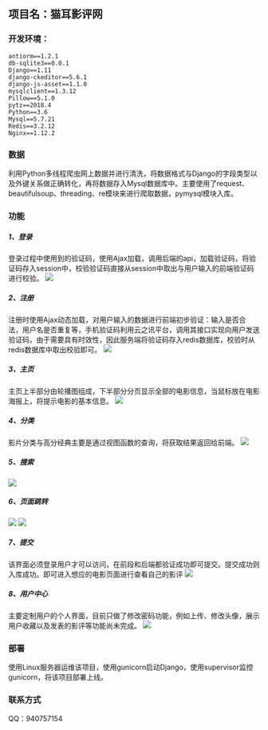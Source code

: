 ## 项目名：猫耳影评网


### 开发环境：
	antiorm==1.2.1
	db-sqlite3==0.0.1
	Django==1.11
	django-ckeditor==5.6.1
	django-js-asset==1.1.0
	mysqlclient==1.3.12
	Pillow==5.1.0
	pytz==2018.4
	Python==3.6
	Mysql==5.7.21
	Redis==3.2.12
	Nginx==1.12.2

### 数据
利用Python多线程爬虫网上数据并进行清洗，将数据格式与Django的字段类型以及外键关系做正确转化，再将数据存入Mysql数据库中。主要使用了request、beautifulsoup、threading、re模块来进行爬取数据，pymysql模块入库。
 
  
### 功能
#####  1、登录
登录过程中使用到的验证码，使用Ajax加载，调用后端的api，加载验证码，将验证码存入session中，校验验证码直接从session中取出与用户输入的前端验证码进行校验。
![](https://github.com/LiuLiRongLyon/maoer/blob/master/%E7%BD%91%E7%AB%99%E6%88%AA%E5%9B%BE/%E7%99%BB%E5%BD%95.png?raw=true)
#####  2、注册
注册时使用Ajax动态加载，对用户输入的数据进行前端初步验证：输入是否合法，用户名是否重复等，手机验证码利用云之讯平台，调用其接口实现向用户发送验证码，由于需要具有时效性，因此服务端将验证码存入redis数据库，校验时从redis数据库中取出校验即可。
 ![](https://github.com/LiuLiRongLyon/maoer/blob/master/%E7%BD%91%E7%AB%99%E6%88%AA%E5%9B%BE/%E6%B3%A8%E5%86%8C.png?raw=true)
##### 3、主页
主页上半部分由轮播图组成，下半部分分页显示全部的电影信息，当鼠标放在电影海报上，将提示电影的基本信息。
 ![](https://github.com/LiuLiRongLyon/maoer/blob/master/%E7%BD%91%E7%AB%99%E6%88%AA%E5%9B%BE/%E4%B8%BB%E9%A1%B5.png?raw=true)
##### 4、分类
影片分类与高分经典主要是通过视图函数的查询，将获取结果返回给前端。
 ![](https://github.com/LiuLiRongLyon/maoer/blob/master/%E7%BD%91%E7%AB%99%E6%88%AA%E5%9B%BE/%E5%88%86%E7%B1%BB.png?raw=true)
##### 5、搜索
 ![](https://github.com/LiuLiRongLyon/maoer/blob/master/%E7%BD%91%E7%AB%99%E6%88%AA%E5%9B%BE/%E6%90%9C%E7%B4%A2.png?raw=true)
##### 6、页面跳转
 ![](https://github.com/LiuLiRongLyon/maoer/blob/master/%E7%BD%91%E7%AB%99%E6%88%AA%E5%9B%BE/%E5%BD%B1%E8%AF%84%E5%88%97%E8%A1%A8.png?raw=true)
 ![](https://github.com/LiuLiRongLyon/maoer/blob/master/%E7%BD%91%E7%AB%99%E6%88%AA%E5%9B%BE/%E5%BD%B1%E8%AF%84%E6%96%87%E7%AB%A0.png?raw=true)
##### 7、提交
该界面必须登录用户才可以访问，在前段和后端都验证成功即可提交。提交成功则入库成功。即可进入想应的电影页面进行查看自己的影评
 ![](https://github.com/LiuLiRongLyon/maoer/blob/master/%E7%BD%91%E7%AB%99%E6%88%AA%E5%9B%BE/%E5%8F%91%E8%A1%A8.png?raw=true)
##### 8、用户中心
主要定制用户的个人界面，目前只做了修改密码功能，例如上传、修改头像，展示用户收藏以及发表的影评等功能尚未完成。
![](https://github.com/LiuLiRongLyon/maoer/blob/master/%E7%BD%91%E7%AB%99%E6%88%AA%E5%9B%BE/%E4%B8%AA%E4%BA%BA%E4%B8%AD%E5%BF%83.png?raw=true)


### 部署
使用Linux服务器运维该项目，使用gunicorn启动Django，使用supervisor监控gunicorn，将该项目部署上线。


### 联系方式
QQ：940757154






